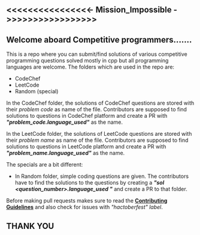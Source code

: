  ## <<<<<<<<<<<<<<<<- Mission_Impossible ->>>>>>>>>>>>>>>>> 

<h2>Welcome aboard Competitive programmers.......</h2>
 
 
This is a repo where you can submit/find solutions of various competitive programming questions solved mostly in cpp but all programming languages are welcome. The folders which are used in the repo are:
 - CodeChef
 - LeetCode
 - Random (special)

In the CodeChef folder, the solutions of CodeChef questions are stored with their <i>problem code</i> as name of the file. Contributors are supposed to find solutions to questions in CodeChef platform and create a PR with <b><i>"problem_code.language_used"</i></b> as the name.

In the LeetCode folder, the solutions of LeetCode questions are stored with their <i>problem name</i> as name of the file. Contributors are supposed to find solutions to questions in LeetCode platform and create a PR with <b><i>"problem_name.language_used"</i></b> as the name.

The specials are a bit different:
- In Random folder, simple coding questions are given. The contributors have to find the solutions to the questions by creating a <b><i>"sol <question_number>.language_used "</b></i> and create a PR to that folder.

Before making pull requests makes sure to read the <strong><a href="https://github.com/Navaneethp007/MissionImpossible/blob/main/CONTRIBUTING.md">Contributing Guidelines</a></strong> and also check for issues with <i>"hactoberfest" label</i>.
  
## THANK YOU
